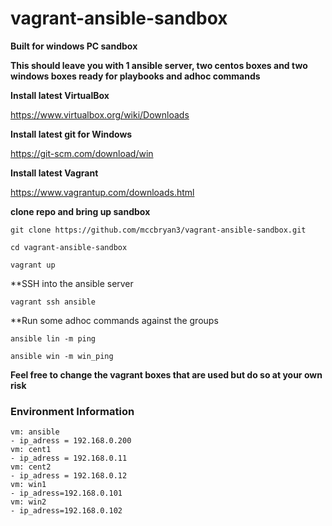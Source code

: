 # vagrant-ansible-sandbox

**Built for windows PC sandbox**

**This should leave you with 1 ansible server, two centos boxes and two windows boxes ready for playbooks and adhoc commands**

**Install latest VirtualBox**

https://www.virtualbox.org/wiki/Downloads

**Install latest git for Windows**

https://git-scm.com/download/win

**Install latest Vagrant**

https://www.vagrantup.com/downloads.html

**clone repo and bring up sandbox**

    git clone https://github.com/mccbryan3/vagrant-ansible-sandbox.git

    cd vagrant-ansible-sandbox

    vagrant up

**SSH into the ansible server

    vagrant ssh ansible

**Run some adhoc commands against the groups

    ansible lin -m ping

    ansible win -m win_ping

**Feel free to change the vagrant boxes that are used but do so at your own risk**

<h3>Environment Information</h3>

    vm: ansible
    - ip_adress = 192.168.0.200  
    vm: cent1
    - ip_adress = 192.168.0.11
    vm: cent2
    - ip_adress = 192.168.0.12
    vm: win1
    - ip_adress=192.168.0.101
    vm: win2
    - ip_adress=192.168.0.102
    
